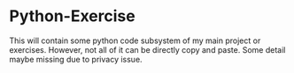# Python-Exercise
This will contain some python code subsystem of my main project or exercises.
However, not all of it can be directly copy and paste.
Some detail maybe missing due to privacy issue.
